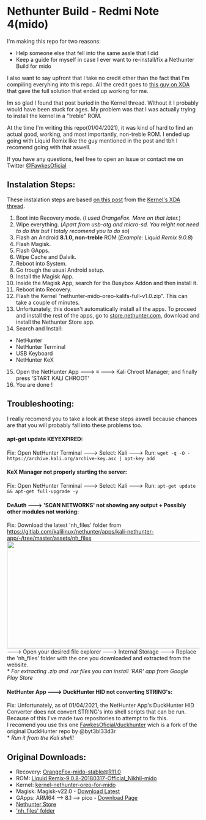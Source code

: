 # Nethunter Build - Redmi Note 4(mido)
I'm making this repo for two reasons:
* Help someone else that fell into the same assle that I did
* Keep a guide for myself in case I ever want to re-install/fix a Nethunter Build for mido

I also want to say upfront that I take no credit other than the fact that I'm compiling everyhing into this repo. All the credit goes to [this guy on XDA](https://forum.xda-developers.com/m/uspdsr.7758199/) that gave the full solution that ended up working for me.

Im so glad I found that post buried in the Kernel thread. Without it I probably would have been stuck for ages. My problem was that I was actually trying to install the kernel in a "treble" ROM.

At the time I'm writing this repo(01/04/2021), it was kind of hard to find an actual good, working, and most importantly, non-treble ROM. I ended up going with Liquid Remix like the guy mentioned in the post and tbh I recomend going with that aswell.

If you have any questions, feel free to open an Issue or contact me on Twitter [@FawkesOficial](https://twitter.com/FawkesOficial)
## Instalation Steps:
These instalation steps are based [on this post](https://forum.xda-developers.com/t/kernel-nethunter-oreo-for-mido.3768887/post-77992244) from the [Kernel's XDA thread](https://forum.xda-developers.com/t/kernel-nethunter-oreo-for-mido.3768887/).

1. Boot into Recovery mode. (*I used OrangeFox. More on that later.*)
2. Wipe everything. (*Apart from usb-otg and micro-sd. You might not need to do this but I totaly recomend you to do so*)
3. Flash an Android **8.1.0, non-treble** ROM (*Example: Liquid Remix 9.0.8*)
4. Flash Magisk.
5. Flash GApps.
6. Wipe Cache and Dalvik.
7. Reboot into System.
8. Go trough the usual Android setup.
9. Install the Magisk App.
10. Inside the Magisk App, search for the Busybox Addon and then install it.
11. Reboot into Recovery.
12. Flash the Kernel "nethunter-mido-oreo-kalifs-full-v1.0.zip". This can take a couple of minutes.
13. Unfortunately, this doesn't automatically install all the apps. To proceed and install the rest of the apps, go to [store.nethunter.com](https://store.nethunter.com), download and install the Nethunter Store app.
14. Search and Install:
* NetHunter
* NetHunter Terminal
* USB Keyboard
* NetHunter KeX
15. Open the NetHunter App 🡒 ≡ 🡒 Kali Chroot Manager; and finally press 'START KALI CHROOT'
16. You are done !

## Troubleshooting:
I really recomend you to take a look at these steps aswell because chances are that you will probably fall into these problems too.

#### apt-get update KEYEXPIRED:
Fix: Open NetHunter Terminal 🡒 Select: Kali 🡒 Run: `wget -q -O - https://archive.kali.org/archive-key.asc | apt-key add`

#### KeX Manager not properly starting the server:
Fix: Open NetHunter Terminal 🡒 Select: Kali 🡒 Run: `apt-get update && apt-get full-upgrade -y`

#### DeAuth 🡒 'SCAN NETWORKS' not showing any output + Possibly other modules not working:
Fix: Download the latest 'nh_files' folder from https://gitlab.com/kalilinux/nethunter/apps/kali-nethunter-app/-/tree/master/assets/nh_files
<img src="https://user-images.githubusercontent.com/45067011/113225936-d7e03480-9286-11eb-9d17-5ba12b5ba283.png" width="600" height="280"/>
🡒 Open your desired file explorer 🡒 Internal Storage 🡒 Replace the 'nh_files' folder with the one you downloaded and extracted from the website.\
\* *For extracting .zip and .rar files you can install 'RAR' app from Google Play Store*

#### NetHunter App 🡒 DuckHunter HID not converting STRING's:
Fix: Unfortunately, as of 01/04/2021, the NetHunter App's DuckHunter HID Converter does not convert STRING's into shell scripts that can be run.
Because of this I've made two repositories to attempt to fix this.\
I recomend you use this one [FawkesOficial/duckhunter](https://github.com/FawkesOficial/duckhunter) wich is a fork of the original DuckHunter repo by @byt3bl33d3r\
\* *Run it from the Kali shell!*

## Original Downloads:
- Recovery: [OrangeFox-mido-stable@R11.0](https://orangefox.download/device/mido)
- ROM: [Liquid Remix-9.0.8-20180317-Official_Nikhil-mido](https://androidfilehost.com/?fid=962187416754468620)
- Kernel: [kernel-nethunter-oreo-for-mido](https://forum.xda-developers.com/t/kernel-nethunter-oreo-for-mido.3768887/)
- Magisk: Magisk-v22.0 - [Download Latest](https://magiskmanager.com/downloading-magisk-manager)
- GApps: ARM64 --> 8.1 --> pico - [Download Page](https://opengapps.org/)
- [Nethunter Store](https://store.nethunter.com)
- ['nh_files' folder](https://gitlab.com/kalilinux/nethunter/apps/kali-nethunter-app/-/tree/master/assets/nh_files)
